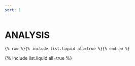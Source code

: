 ```yaml
---
sort: 1
---
```


# ANALYSIS

```
{% raw %}{% include list.liquid all=true %}{% endraw %}
```

{% include list.liquid all=true %}
